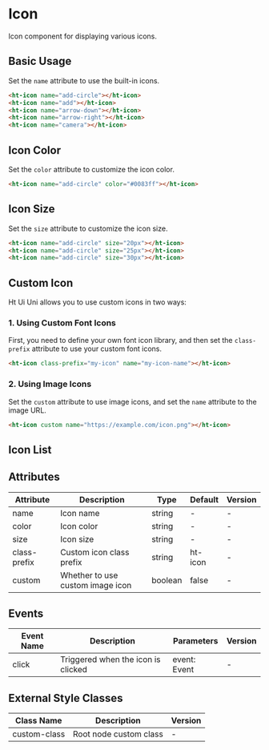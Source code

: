 # Icon

Icon component for displaying various icons.

## Basic Usage

Set the `name` attribute to use the built-in icons.

```html
<ht-icon name="add-circle"></ht-icon>
<ht-icon name="add"></ht-icon>
<ht-icon name="arrow-down"></ht-icon>
<ht-icon name="arrow-right"></ht-icon>
<ht-icon name="camera"></ht-icon>
```

## Icon Color

Set the `color` attribute to customize the icon color.

```html
<ht-icon name="add-circle" color="#0083ff"></ht-icon>
```

## Icon Size

Set the `size` attribute to customize the icon size.

```html
<ht-icon name="add-circle" size="20px"></ht-icon>
<ht-icon name="add-circle" size="25px"></ht-icon>
<ht-icon name="add-circle" size="30px"></ht-icon>
```

## Custom Icon

Ht Ui Uni allows you to use custom icons in two ways:

### 1. Using Custom Font Icons

First, you need to define your own font icon library, and then set the `class-prefix` attribute to use your custom font icons.

```html
<ht-icon class-prefix="my-icon" name="my-icon-name"></ht-icon>
```

### 2. Using Image Icons

Set the `custom` attribute to use image icons, and set the `name` attribute to the image URL.

```html
<ht-icon custom name="https://example.com/icon.png"></ht-icon>
```

## Icon List

<icon-list></icon-list>

## Attributes

| Attribute | Description | Type | Default | Version |
|---------|---------|---------|---------|------|
| name | Icon name | string | - | - |
| color | Icon color | string | - | - |
| size | Icon size | string | - | - |
| class-prefix | Custom icon class prefix | string | ht-icon | - |
| custom | Whether to use custom image icon | boolean | false | - |

## Events

| Event Name | Description | Parameters | Version |
|---------|---------|---------|------|
| click | Triggered when the icon is clicked | event: Event | - |

## External Style Classes

| Class Name | Description | Version |
|---------|---------|------|
| custom-class | Root node custom class | - |
